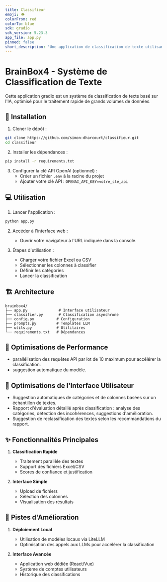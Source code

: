 ```yaml
---
title: Classifieur
emoji: 👁
colorFrom: red
colorTo: blue
sdk: gradio
sdk_version: 5.23.3
app_file: app.py
pinned: false
short_description: 'Une application de classification de texte utilisant OpenAI '
---
```


# BrainBox4 - Système de Classification de Texte

Cette application gradio est un système de classification de texte basé sur l'IA, optimisé pour le traitement rapide de grands volumes de données.

## 🚀 Installation

1. Cloner le dépôt :
```bash
git clone https://github.com/simon-dharcourt/classifieur.git
cd classifieur
```

2. Installer les dépendances :
```bash
pip install -r requirements.txt
```

3. Configurer la clé API OpenAI (optionnel) :
   - Créer un fichier `.env` à la racine du projet
   - Ajouter votre clé API : `OPENAI_API_KEY=votre_clé_api`

## 💻 Utilisation

1. Lancer l'application :
```bash
python app.py
```

2. Accéder à l'interface web :
   - Ouvrir votre navigateur à l'URL indiquée dans la console.

3. Étapes d'utilisation :
   - Charger votre fichier Excel ou CSV
   - Sélectionner les colonnes à classifier
   - Définir les catégories
   - Lancer la classification

## 🏗 Architecture

```
brainbox4/
├── app.py              # Interface utilisateur
├── classifier.py       # Classification asynchrone
├── config.py          # Configuration
├── prompts.py         # Templates LLM
├── utils.py           # Utilitaires
└── requirements.txt   # Dépendances
```

## 🔧 Optimisations de Performance
- parallélisation des requêtes API par lot de 10 maximum pour accélérer la classification.
- suggestion automatique du modèle.

## 🎨 Optimisations de l'Interface Utilisateur
- Suggestion automatiques de catégories et de colonnes basées sur un échantillon de textes.
- Rapport d'évaluation détaillé après classification : analyse des catégories, détection des incohérences, suggestions d'amélioration.
- Suggestion de reclassification des textes selon les recommandations du rapport.

## ✨ Fonctionnalités Principales
1. **Classification Rapide**
   - Traitement parallèle des textes
   - Support des fichiers Excel/CSV
   - Scores de confiance et justification

2. **Interface Simple**
   - Upload de fichiers
   - Sélection des colonnes
   - Visualisation des résultats

## 🚀 Pistes d'Amélioration

1. **Déploiement Local**
   - Utilisation de modèles locaux via LiteLLM
   - Optimisation des appels aux LLMs pour accélérer la classification 

2. **Interface Avancée**
   - Application web dédiée (React/Vue)
   - Système de comptes utilisateurs
   - Historique des classifications

